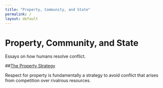 ```yaml
---
title: "Property, Community, and State"
permalink: /
layout: default
---
```


# Property, Community, and State

Essays on how humans resolve conflict.

##[The Property Strategy](/the-property-strategy)

Respect for property is fundamentally a strategy to avoid conflict that arises from competition over rivalrous resources.


